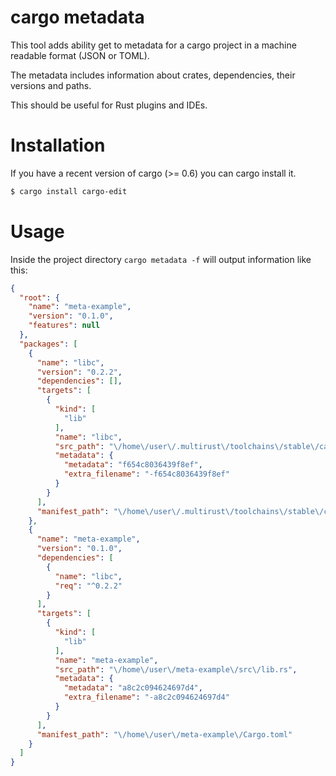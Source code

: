 cargo metadata
==============

This tool adds ability get to metadata for a cargo project in a machine readable format (JSON or TOML).

The metadata includes information about crates, dependencies, their versions and paths.

This should be useful for Rust plugins and IDEs.


Installation
============

If you have a recent version of cargo (>= 0.6) you can cargo install it.

```bash
$ cargo install cargo-edit
```

Usage
=====

Inside the project directory `cargo metadata -f` will output information like this:


```json
{
  "root": {
    "name": "meta-example",
    "version": "0.1.0",
    "features": null
  },
  "packages": [
    {
      "name": "libc",
      "version": "0.2.2",
      "dependencies": [],
      "targets": [
        {
          "kind": [
            "lib"
          ],
          "name": "libc",
          "src_path": "\/home\/user\/.multirust\/toolchains\/stable\/cargo\/registry\/src\/github.com-88ac128001ac3a9a\/libc-0.2.2\/src\/lib.rs",
          "metadata": {
            "metadata": "f654c8036439f8ef",
            "extra_filename": "-f654c8036439f8ef"
          }
        }
      ],
      "manifest_path": "\/home\/user\/.multirust\/toolchains\/stable\/cargo\/registry\/src\/github.com-88ac128001ac3a9a\/libc-0.2.2\/Cargo.toml"
    },
    {
      "name": "meta-example",
      "version": "0.1.0",
      "dependencies": [
        {
          "name": "libc",
          "req": "^0.2.2"
        }
      ],
      "targets": [
        {
          "kind": [
            "lib"
          ],
          "name": "meta-example",
          "src_path": "\/home\/user\/meta-example\/src\/lib.rs",
          "metadata": {
            "metadata": "a8c2c094624697d4",
            "extra_filename": "-a8c2c094624697d4"
          }
        }
      ],
      "manifest_path": "\/home\/user\/meta-example\/Cargo.toml"
    }
  ]
}
```



